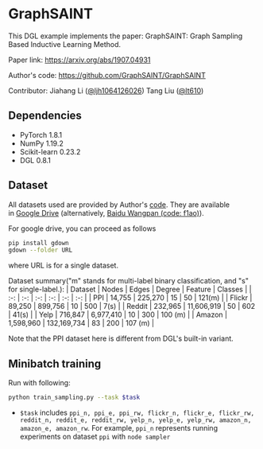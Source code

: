 # GraphSAINT

This DGL example implements the paper: GraphSAINT: Graph Sampling Based Inductive Learning Method.

Paper link: https://arxiv.org/abs/1907.04931

Author's code: https://github.com/GraphSAINT/GraphSAINT

Contributor: Jiahang Li ([@ljh1064126026](https://github.com/ljh1064126026))  Tang Liu ([@lt610](https://github.com/lt610))

## Dependencies

- PyTorch 1.8.1
- NumPy 1.19.2
- Scikit-learn 0.23.2
- DGL 0.8.1

## Dataset

All datasets used are provided by Author's [code](https://github.com/GraphSAINT/GraphSAINT). They are available in [Google Drive](https://drive.google.com/drive/folders/1zycmmDES39zVlbVCYs88JTJ1Wm5FbfLz) (alternatively, [Baidu Wangpan (code: f1ao)](https://pan.baidu.com/s/1SOb0SiSAXavwAcNqkttwcg#list/path=%2F)).

For google drive, you can proceed as follows

```bash
pip install gdown
gdown --folder URL
```

where URL is for a single dataset.

Dataset summary("m" stands for multi-label binary classification, and "s" for single-label.):
| Dataset | Nodes | Edges | Degree | Feature | Classes |
| :-: | :-: | :-: | :-: | :-: | :-: |
| PPI | 14,755 | 225,270 | 15 | 50 | 121(m) |
| Flickr | 89,250 | 899,756 | 10 | 500 | 7(s) |
| Reddit | 232,965 | 11,606,919 | 50 | 602 | 41(s) |
| Yelp | 716,847 | 6,977,410 | 10 | 300 | 100 (m) |
| Amazon | 1,598,960 | 132,169,734 | 83 | 200 | 107 (m) |

Note that the PPI dataset here is different from DGL's built-in variant.

## Minibatch training

Run with following:
```bash
python train_sampling.py --task $task
```

- `$task` includes `ppi_n, ppi_e, ppi_rw, flickr_n, flickr_e, flickr_rw, reddit_n, reddit_e, reddit_rw, yelp_n, yelp_e, yelp_rw, amazon_n, amazon_e, amazon_rw`. For example, `ppi_n` represents running experiments on dataset `ppi` with `node sampler`
